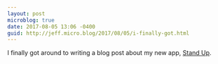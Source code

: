 ```yaml
---
layout: post
microblog: true
date: 2017-08-05 13:06 -0400
guid: http://jeff.micro.blog/2017/08/05/i-finally-got.html
---
```

I finally got around to writing a blog post about my new app, [Stand Up](https://jeffvautin.com/2017/08/stand-up/).
